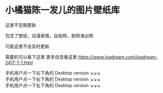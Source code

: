 # 小橘猫陈一发儿的图片壁纸库  

这里不定期更新

包含了壁纸，动漫表情，自拍照，剧照演出照  

可能这里不会及时更新  


需要的可以看下这里  更多信息看这里 https://www.loadream.com/loadream-2417-1-1.html  


手机用户点一下右下角的 Desktop version  ↘↘↘  
手机用户点一下右下角的 Desktop version  ↘↘↘  
手机用户点一下右下角的 Desktop version  ↘↘↘  
